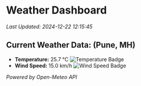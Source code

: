 
# Weather Dashboard

_Last Updated: 2024-12-22 12:15:45_

## Current Weather Data: (Pune, MH)
- **Temperature:** 25.7 °C ![Temperature Badge](https://img.shields.io/badge/Temperature-Medium%20Temp-green)
- **Wind Speed:** 15.0 km/h ![Wind Speed Badge](https://img.shields.io/badge/Wind%20Speed-Low%20Wind-blue)

*Powered by Open-Meteo API*
